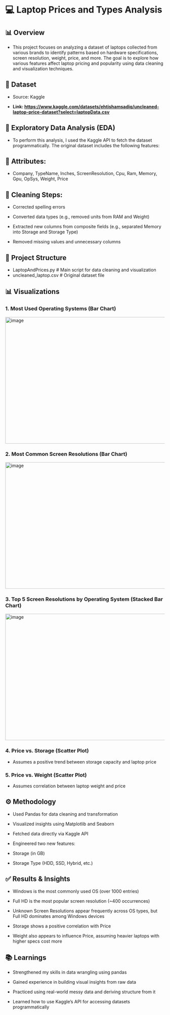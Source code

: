 # 💻 Laptop Prices and Types Analysis
## 📊 Overview

- This project focuses on analyzing a dataset of laptops collected from various brands to identify patterns based on hardware specifications, screen resolution, weight, price, and more. The goal is to explore how various features affect laptop pricing and popularity using data cleaning and visualization techniques.

## 📁 Dataset

- Source: Kaggle

- **Link: https://www.kaggle.com/datasets/ehtishamsadiq/uncleaned-laptop-price-dataset?select=laptopData.csv**

## 🧹 Exploratory Data Analysis (EDA)

- To perform this analysis, I used the Kaggle API to fetch the dataset programmatically. The original dataset includes the following features:

## 📌 Attributes:

- Company, TypeName, Inches, ScreenResolution, Cpu, Ram, Memory, Gpu, OpSys, Weight, Price

## 🧼 Cleaning Steps:

- Corrected spelling errors

- Converted data types (e.g., removed units from RAM and Weight)

- Extracted new columns from composite fields (e.g., separated Memory into Storage and Storage Type)

- Removed missing values and unnecessary columns

## 📁 Project Structure
- LaptopAndPrices.py        # Main script for data cleaning and visualization  
- uncleaned_laptop.csv      # Original dataset file

## 📊 Visualizations
### 1. Most Used Operating Systems (Bar Chart)
<img width="700" height="400" alt="image" src="https://github.com/user-attachments/assets/83277ff9-3d98-4aaf-83c4-37c0efd2d76c" />


### 2. Most Common Screen Resolutions (Bar Chart)
<img width="700" height="400" alt="image" src="https://github.com/user-attachments/assets/efcefe10-0f38-4871-bddd-7c74aa754ae0" />


### 3. Top 5 Screen Resolutions by Operating System (Stacked Bar Chart)
<img width="700" height="400" alt="image" src="https://github.com/user-attachments/assets/c62897fc-8fe6-459b-a539-bc1fe9e4d539" />


### 4. Price vs. Storage (Scatter Plot)

- Assumes a positive trend between storage capacity and laptop price


### 5. Price vs. Weight (Scatter Plot)

- Assumes correlation between laptop weight and price


## ⚙️ Methodology

- Used Pandas for data cleaning and transformation

- Visualized insights using Matplotlib and Seaborn

- Fetched data directly via Kaggle API

- Engineered two new features:

- Storage (in GB)

- Storage Type (HDD, SSD, Hybrid, etc.)

## ✅ Results & Insights

- Windows is the most commonly used OS (over 1000 entries)

- Full HD is the most popular screen resolution (~400 occurrences)

- Unknown Screen Resolutions appear frequently across OS types, but Full HD dominates among Windows devices

- Storage shows a positive correlation with Price

- Weight also appears to influence Price, assuming heavier laptops with higher specs cost more

## 📚 Learnings

- Strengthened my skills in data wrangling using pandas

- Gained experience in building visual insights from raw data

- Practiced using real-world messy data and deriving structure from it

- Learned how to use Kaggle’s API for accessing datasets programmatically
